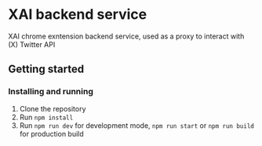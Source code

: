 # XAI backend service

XAI chrome exntension backend service, used as a proxy to interact with (X) Twitter API

## Getting started

### Installing and running

1. Clone the repository
2. Run `npm install`
3. Run `npm run dev` for development mode, `npm run start` or `npm run build` for production build
